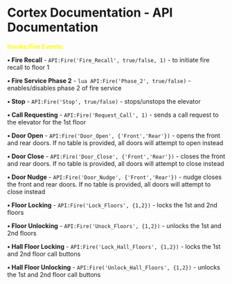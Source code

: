 # Cortex Documentation - API Documentation

<b><font color='#fffb12'>Invoke/Fire Events:</font></b>

<b>• Fire Recall</b> - ```API:Fire('Fire_Recall', true/false, 1)``` - to initiate fire recall to floor 1

<b>• Fire Service Phase 2</b> - ```lua API:Fire('Phase_2', true/false)``` - enables/disables phase 2 of fire service

<b>• Stop</b> - ```API:Fire('Stop', true/false)``` - stops/unstops the elevator

<b>• Call Requesting</b> - ```API:Fire('Request_Call', 1)``` - sends a call request to the elevator for the 1st floor

<b>• Door Open</b> - ```API:Fire('Door_Open', {'Front','Rear'})``` - opens the front and rear doors. If no table is provided, all doors will attempt to open instead

<b>• Door Close</b> - ```API:Fire('Door_Close', {'Front','Rear'})``` - closes the front and rear doors. If no table is provided, all doors will attempt to close instead

<b>• Door Nudge</b> - ```API:Fire('Door_Nudge', {'Front','Rear'})``` - nudge closes the front and rear doors. If no table is provided, all doors will attempt to close instead

<b>• Floor Locking</b> - ```API:Fire('Lock_Floors', {1,2})``` - locks the 1st and 2nd floors

<b>• Floor Unlocking</b> - ```API:Fire('Unock_Floors', {1,2})``` - unlocks the 1st and 2nd floors

<b>• Hall Floor Locking</b> - ```API:Fire('Lock_Hall_Floors', {1,2})``` - locks the 1st and 2nd floor call buttons

<b>• Hall Floor Unlocking</b> - ```API:Fire('Unlock_Hall_Floors', {1,2})``` - unlocks the 1st and 2nd floor call buttons